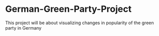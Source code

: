 # German-Green-Party-Project
This project will be about visualizing changes in popularity of the green party in Germany
